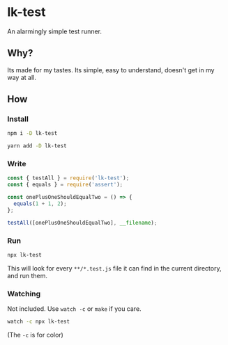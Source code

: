 # lk-test
An alarmingly simple test runner.

## Why?
Its made for my tastes. Its simple, easy to understand, doesn't get in my way at all.

## How
### Install
```bash
npm i -D lk-test
```
```bash
yarn add -D lk-test
```
### Write
```javascript
const { testAll } = require('lk-test');
const { equals } = require('assert');

const onePlusOneShouldEqualTwo = () => {
  equals(1 + 1, 2);
};

testAll([onePlusOneShouldEqualTwo], __filename);

```
### Run
```bash
npx lk-test
```
This will look for every `**/*.test.js` file it can find in the current directory, and run them.
### Watching
Not included. Use `watch -c` or `make` if you care.
```bash
watch -c npx lk-test
```
(The `-c` is for color)